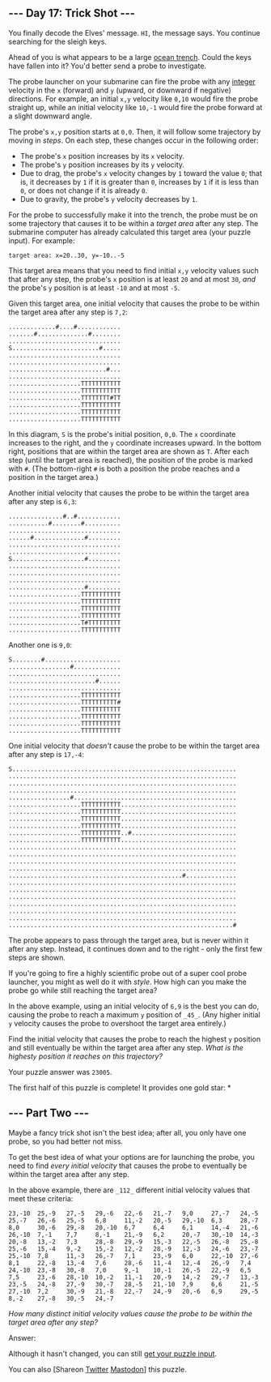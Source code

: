 ## \--- Day 17: Trick Shot ---

You finally decode the Elves' message. `HI`, the message says. You continue
searching for the sleigh keys.

Ahead of you is what appears to be a large [ocean
trench](https://en.wikipedia.org/wiki/Oceanic_trench). Could the keys have
fallen into it? You'd better send a probe to investigate.

The probe launcher on your submarine can fire the probe with any
[integer](https://en.wikipedia.org/wiki/Integer) velocity in the `x` (forward)
and `y` (upward, or downward if negative) directions. For example, an initial
`x,y` velocity like `0,10` would fire the probe straight up, while an initial
velocity like `10,-1` would fire the probe forward at a slight downward angle.

The probe's `x,y` position starts at `0,0`. Then, it will follow some
trajectory by moving in _steps_. On each step, these changes occur in the
following order:

  * The probe's `x` position increases by its `x` velocity.
  * The probe's `y` position increases by its `y` velocity.
  * Due to drag, the probe's `x` velocity changes by `1` toward the value `0`; that is, it decreases by `1` if it is greater than `0`, increases by `1` if it is less than `0`, or does not change if it is already `0`.
  * Due to gravity, the probe's `y` velocity decreases by `1`.

For the probe to successfully make it into the trench, the probe must be on
some trajectory that causes it to be within a _target area_ after any step.
The submarine computer has already calculated this target area (your puzzle
input). For example:

    
    
    target area: x=20..30, y=-10..-5

This target area means that you need to find initial `x,y` velocity values
such that after any step, the probe's `x` position is at least `20` and at
most `30`, _and_ the probe's `y` position is at least `-10` and at most `-5`.

Given this target area, one initial velocity that causes the probe to be
within the target area after any step is `7,2`:

    
    
    .............#....#............
    .......#..............#........
    ...............................
    S........................#.....
    ...............................
    ...............................
    ...........................#...
    ...............................
    ....................TTTTTTTTTTT
    ....................TTTTTTTTTTT
    ....................TTTTTTTT#TT
    ....................TTTTTTTTTTT
    ....................TTTTTTTTTTT
    ....................TTTTTTTTTTT
    

In this diagram, `S` is the probe's initial position, `0,0`. The `x`
coordinate increases to the right, and the `y` coordinate increases upward. In
the bottom right, positions that are within the target area are shown as `T`.
After each step (until the target area is reached), the position of the probe
is marked with `#`. (The bottom-right `#` is both a position the probe reaches
and a position in the target area.)

Another initial velocity that causes the probe to be within the target area
after any step is `6,3`:

    
    
    ...............#..#............
    ...........#........#..........
    ...............................
    ......#..............#.........
    ...............................
    ...............................
    S....................#.........
    ...............................
    ...............................
    ...............................
    .....................#.........
    ....................TTTTTTTTTTT
    ....................TTTTTTTTTTT
    ....................TTTTTTTTTTT
    ....................TTTTTTTTTTT
    ....................T#TTTTTTTTT
    ....................TTTTTTTTTTT
    

Another one is `9,0`:

    
    
    S........#.....................
    .................#.............
    ...............................
    ........................#......
    ...............................
    ....................TTTTTTTTTTT
    ....................TTTTTTTTTT#
    ....................TTTTTTTTTTT
    ....................TTTTTTTTTTT
    ....................TTTTTTTTTTT
    ....................TTTTTTTTTTT
    

One initial velocity that _doesn't_ cause the probe to be within the target
area after any step is `17,-4`:

    
    
    S..............................................................
    ...............................................................
    ...............................................................
    ...............................................................
    .................#.............................................
    ....................TTTTTTTTTTT................................
    ....................TTTTTTTTTTT................................
    ....................TTTTTTTTTTT................................
    ....................TTTTTTTTTTT................................
    ....................TTTTTTTTTTT..#.............................
    ....................TTTTTTTTTTT................................
    ...............................................................
    ...............................................................
    ...............................................................
    ...............................................................
    ................................................#..............
    ...............................................................
    ...............................................................
    ...............................................................
    ...............................................................
    ...............................................................
    ...............................................................
    ..............................................................#
    

The probe appears to pass through the target area, but is never within it
after any step. Instead, it continues down and to the right - only the first
few steps are shown.

If you're going to fire a highly scientific probe out of a super cool probe
launcher, you might as well do it with _style_. How high can you make the
probe go while still reaching the target area?

In the above example, using an initial velocity of `6,9` is the best you can
do, causing the probe to reach a maximum `y` position of `_45_`. (Any higher
initial `y` velocity causes the probe to overshoot the target area entirely.)

Find the initial velocity that causes the probe to reach the highest `y`
position and still eventually be within the target area after any step. _What
is the highest`y` position it reaches on this trajectory?_

Your puzzle answer was `23005`.

The first half of this puzzle is complete! It provides one gold star: *

## \--- Part Two ---

Maybe a fancy trick shot isn't the best idea; after all, you only have one
probe, so you had better not miss.

To get the best idea of what your options are for launching the probe, you
need to find _every initial velocity_ that causes the probe to eventually be
within the target area after any step.

In the above example, there are `_112_` different initial velocity values that
meet these criteria:

    
    
    23,-10  25,-9   27,-5   29,-6   22,-6   21,-7   9,0     27,-7   24,-5
    25,-7   26,-6   25,-5   6,8     11,-2   20,-5   29,-10  6,3     28,-7
    8,0     30,-6   29,-8   20,-10  6,7     6,4     6,1     14,-4   21,-6
    26,-10  7,-1    7,7     8,-1    21,-9   6,2     20,-7   30,-10  14,-3
    20,-8   13,-2   7,3     28,-8   29,-9   15,-3   22,-5   26,-8   25,-8
    25,-6   15,-4   9,-2    15,-2   12,-2   28,-9   12,-3   24,-6   23,-7
    25,-10  7,8     11,-3   26,-7   7,1     23,-9   6,0     22,-10  27,-6
    8,1     22,-8   13,-4   7,6     28,-6   11,-4   12,-4   26,-9   7,4
    24,-10  23,-8   30,-8   7,0     9,-1    10,-1   26,-5   22,-9   6,5
    7,5     23,-6   28,-10  10,-2   11,-1   20,-9   14,-2   29,-7   13,-3
    23,-5   24,-8   27,-9   30,-7   28,-5   21,-10  7,9     6,6     21,-5
    27,-10  7,2     30,-9   21,-8   22,-7   24,-9   20,-6   6,9     29,-5
    8,-2    27,-8   30,-5   24,-7
    

_How many distinct initial velocity values cause the probe to be within the
target area after any step?_

Answer:

Although it hasn't changed, you can still [get your puzzle input](17/input).

You can also [Shareon
[Twitter](https://twitter.com/intent/tweet?text=I%27ve+completed+Part+One+of+%22Trick+Shot%22+%2D+Day+17+%2D+Advent+of+Code+2021&url=https%3A%2F%2Fadventofcode%2Ecom%2F2021%2Fday%2F17&related=ericwastl&hashtags=AdventOfCode)
[Mastodon](javascript:void\(0\);)] this puzzle.

